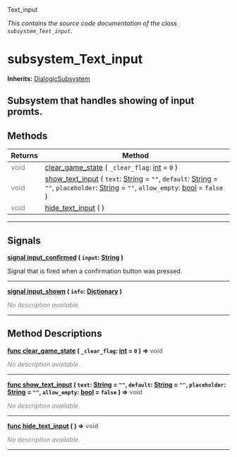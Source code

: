 
<div class="header-banner purple">
<div class="header-label purple">Text_input</div>
</div>

*This contains the source code documentation of the class `subsystem_Text_input`.*
        
# subsystem_Text_input
**Inherits:** [DialogicSubsystem](class_dialogicsubsystem.md)

Subsystem that handles showing of input promts.
--- 

## Methods
Returns | Method 
--- | --- 
<span style = "color: gray">void</span> | [<span class="hljs-title">clear_game_state</span>](#method-clear_game_state) ( `_clear_flag`: [int](https://docs.godotengine.org/en/latest/classes/class_int.html#class-int) = `0` ) 
<span style = "color: gray">void</span> | [<span class="hljs-title">show_text_input</span>](#method-show_text_input) ( `text`: [String](https://docs.godotengine.org/en/latest/classes/class_string.html#class-string) = `""`, `default`: [String](https://docs.godotengine.org/en/latest/classes/class_string.html#class-string) = `""`, `placeholder`: [String](https://docs.godotengine.org/en/latest/classes/class_string.html#class-string) = `""`, `allow_empty`: [bool](https://docs.godotengine.org/en/latest/classes/class_bool.html#class-bool) = `false` ) 
<span style = "color: gray">void</span> | [<span class="hljs-title">hide_text_input</span>](#method-hide_text_input) ( ) 
--- 

## Signals


<a class="header" id="signal-input_confirmed" href="#signal-input_confirmed">**<span class="hljs-attribute">signal</span> [<span class="hljs-title">input_confirmed</span>](#signal-input_confirmed) ( `input`: [String](https://docs.godotengine.org/en/latest/classes/class_string.html#class-string) )** </a>



 Signal that is fired when a confirmation button was pressed. 

---



<a class="header" id="signal-input_shown" href="#signal-input_shown">**<span class="hljs-attribute">signal</span> [<span class="hljs-title">input_shown</span>](#signal-input_shown) ( `info`: [Dictionary](https://docs.godotengine.org/en/latest/classes/class_dictionary.html#class-dictionary) )** </a>



 <span style = "color: gray">*No description available.*</span> 

---

## Method Descriptions



<a class="header" id="method-clear_game_state" href="#method-clear_game_state">**<span class="hljs-attribute">func</span> [<span class="hljs-title">clear_game_state</span>](#method-clear_game_state) ( `_clear_flag`: [int](https://docs.godotengine.org/en/latest/classes/class_int.html#class-int) = `0` )</a>  ⇒ <span style = "color: gray">void</span>** 



 <span style = "color: gray">*No description available.*</span> 

---



<a class="header" id="method-show_text_input" href="#method-show_text_input">**<span class="hljs-attribute">func</span> [<span class="hljs-title">show_text_input</span>](#method-show_text_input) ( `text`: [String](https://docs.godotengine.org/en/latest/classes/class_string.html#class-string) = `""`, `default`: [String](https://docs.godotengine.org/en/latest/classes/class_string.html#class-string) = `""`, `placeholder`: [String](https://docs.godotengine.org/en/latest/classes/class_string.html#class-string) = `""`, `allow_empty`: [bool](https://docs.godotengine.org/en/latest/classes/class_bool.html#class-bool) = `false` )</a>  ⇒ <span style = "color: gray">void</span>** 



 <span style = "color: gray">*No description available.*</span> 

---



<a class="header" id="method-hide_text_input" href="#method-hide_text_input">**<span class="hljs-attribute">func</span> [<span class="hljs-title">hide_text_input</span>](#method-hide_text_input) ( )</a>  ⇒ <span style = "color: gray">void</span>** 



 <span style = "color: gray">*No description available.*</span> 

---

